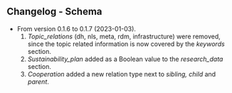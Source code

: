 ## Changelog - Schema

- From version 0.1.6 to 0.1.7 (2023-01-03).
    1. *Topic_relations* (dh, nls, meta, rdm, infrastructure) were removed, since the topic related information is now covered by the *keywords* section.
    2. *Sustainability_plan* added as a Boolean value to the *research_data* section.
    3. *Cooperation* added a new relation type next to *sibling, child* and *parent*. 
    
    